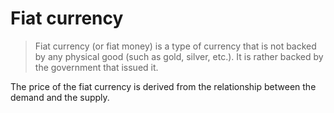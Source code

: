 # Fiat currency

> Fiat currency (or fiat money) is a type of currency that is not backed by any physical good (such as gold, silver, etc.). It is rather backed by the government that issued it.

The price of the fiat currency is derived from the relationship between the demand and the supply.
